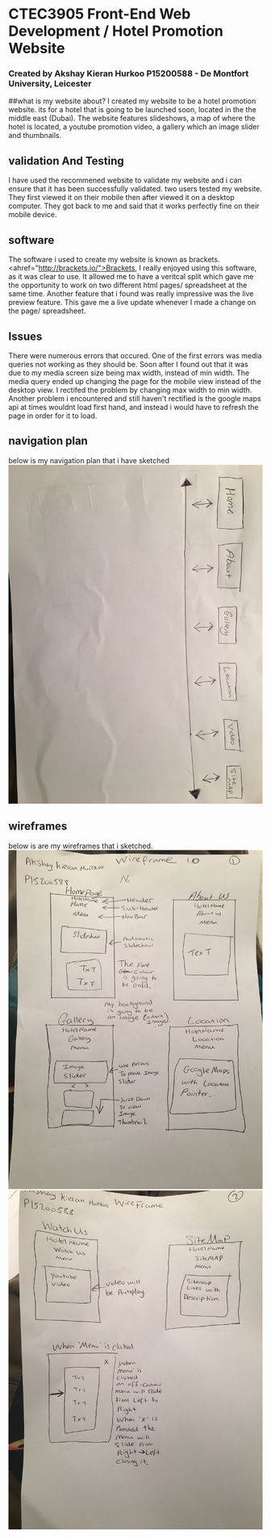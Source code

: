 # CTEC3905 Front-End Web Development / Hotel Promotion Website
### Created by Akshay Kieran Hurkoo P15200588 - De Montfort University, Leicester
##what is my website about?
I created my website to be a hotel promotion website. its for a hotel that is going to be launched soon, located in the the middle east (Dubai). The website features slideshows, a map of where the hotel is located, a youtube promotion video, a gallery which an image slider and thumbnails. 

## validation And Testing
I have used the recommened website to validate my website and i can ensure that it has been successfully validated. 
two users tested my website. They first viewed it on their mobile then after viewed it on a desktop computer. They got back to me and said that it works perfectly fine on their mobile device. 

## software
The software i used to create my website is known as brackets. <ahref="http://brackets.io/">Brackets</a>, I really enjoyed using this software, as it was clear to use. It allowed me to have a veritcal split which gave me the opportunity to work on two different html pages/ spreadsheet at the same time. Another feature that i found was really impressive was the live preview feature. This gave me a live update whenever I made a change on the page/ spreadsheet.

## Issues
There were numerous errors that occured. One of the first errors was media queries not working as they should be. Soon after I found out that it was due to my media screen size being max width, instead of min width. The media query ended up changing the page for the mobile view instead of the desktop view. I rectifed the problem by changing max width to min width. Another problem i encountered and still haven't rectified is the google maps api at times wouldnt load first hand, and instead i would have to refresh the page in order for it to load.

## navigation plan
below is my navigation plan that i have sketched
![img](Documentation/IMG_4580.JPG)
## wireframes
below is are my wireframes that i sketched. 
![img](Documentation/IMG_4581.JPG)
![img](Documentation/IMG_4582.JPG)

